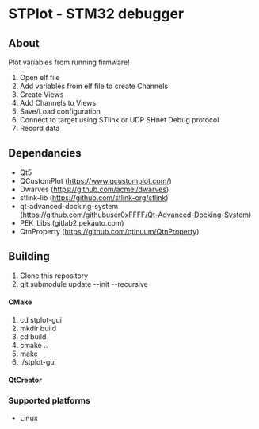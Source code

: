 # STPlot - STM32 debugger
## About
Plot variables from running firmware!

1. Open elf file
2. Add variables from elf file to create Channels
3. Create Views
4. Add Channels to Views
5. Save/Load configuration
5. Connect to target using STlink or UDP SHnet Debug protocol
4. Record data

## Dependancies
- Qt5
- QCustomPlot (https://www.qcustomplot.com/)
- Dwarves (https://github.com/acmel/dwarves)
- stlink-lib (https://github.com/stlink-org/stlink)
- qt-advanced-docking-system (https://github.com/githubuser0xFFFF/Qt-Advanced-Docking-System)
- PEK_Libs (gitlab2.pekauto.com)
- QtnProperty (https://github.com/qtinuum/QtnProperty)

## Building
1. Clone this repository
2. git submodule update --init --recursive

#### CMake
1. cd stplot-gui
2. mkdir build
3. cd build
4. cmake ..
5. make
6. ./stplot-gui

#### QtCreator

### Supported platforms
- Linux
